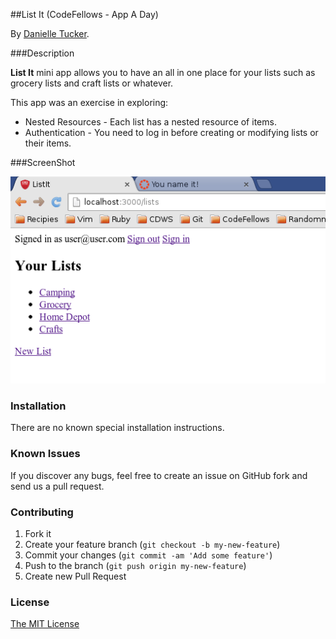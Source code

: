 ##List It  (CodeFellows - App A Day)

By [Danielle Tucker](http://www.linkedin.com/in/dqtucker/).

###Description

**List It** mini app allows you to have an all in one place for your lists such as grocery
lists and craft lists or whatever.

This app was an exercise in exploring:
* Nested Resources - Each list has a nested resource of items.
* Authentication - You need to log in before creating or modifying lists or their
items.

###ScreenShot

![Screenshot](lib/assets/list_it_app.png)

### Installation
There are no known special installation instructions.

### Known Issues

If you discover any bugs, feel free to create an issue on GitHub fork and 
send us a pull request.

### Contributing

1. Fork it
2. Create your feature branch (`git checkout -b my-new-feature`)
3. Commit your changes (`git commit -am 'Add some feature'`)
4. Push to the branch (`git push origin my-new-feature`)
5. Create new Pull Request

### License

[The MIT License](LICENSE.txt)
